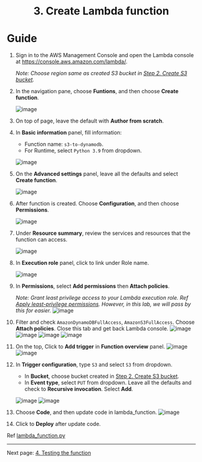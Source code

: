 # <center>3. Create Lambda function</center>

# Guide

1. Sign in to the AWS Management Console and open the Lambda console at https://console.aws.amazon.com/lambda/. 

    *Note: Choose region same as created S3 bucket in [Step 2. Create S3 bucket](2-S3/README.md).*

2. In the navigation pane, choose **Funtions**, and then choose **Create function**.
   
   ![image](./images/lambda-01.png)

3. On top of page, leave the default with **Author from scratch**.
   
4. In **Basic information** panel, fill information:
   - Function name: `s3-to-dynamodb`.
   - For Runtime, select `Python 3.9` from dropdown.
  
   ![image](./images/lambda-02.png)

5. On the **Advanced settings** panel, leave all the defaults and select **Create function**.

   ![image](./images/lambda-03.png)

6. After function is created. Choose **Configuration**, and then choose **Permissions**.
   
   ![image](./images/lambda-04.png)

7. Under **Resource summary**, review the services and resources that the function can access.
   
   ![image](./images/lambda-05.png)

8. In **Execution role** panel, click to link under Role name.
   
   ![image](./images/lambda-04.png)

9.  In **Permissions**, select **Add permissions** then **Attach policies**.
    
    *Note: Grant least privilege access to your Lambda execution role. Ref [Apply least-privilege permissions](https://docs.aws.amazon.com/IAM/latest/UserGuide/best-practices.html#grant-least-privilege).
    However, in this lab, we will pass by this for easier.*
   ![image](./images/lambda-06.png)

10. Filter and check `AmazonDynamoDBFullAccess`, `AmazonS3FullAccess`. Choose **Attach policies**. Close this tab and get back Lambda console.
   ![image](./images/lambda-07.png)
   ![image](./images/lambda-08.png)
   ![image](./images/lambda-09.png)
   ![image](./images/lambda-10.png)

11. On the top, Click to **Add trigger** in **Function overview** panel.
   ![image](./images/lambda-04.png)
   ![image](./images/lambda-11.png)

12. In **Trigger configuration**, type `S3` and select `S3` from dropdown.
    - In **Bucket**, choose bucket created in [Step 2. Create S3 bucket](2-S3/README.md).
    - In **Event type**, select `PUT` from dropdown. Leave all the defaults and check to **Recursive invocation**. Select **Add**.

    ![image](./images/lambda-12.png)
    ![image](./images/lambda-13.png)

13. Choose **Code**, and then update code in lambda_function.
   ![image](./images/lambda-14.png)

14. Click to **Deploy** after update code.

   Ref [lambda_function.py](functions/lambda_function.py)
    
***
Next page: [4. Testing the function](../4-Testing/README.md)